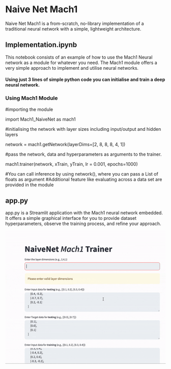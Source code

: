 # Naive Net Mach1
Naive Net Mach1 is a from-scratch, no-library implementation of a traditional neural network with a simple, lightweight architecture.

## Implementation.ipynb

This notebook consists of an example of how to use the Mach1 Neural network as a module for whatever you need. The Mach1 module offers a very simple approach to implement and utilise neural networks. 
#### Using just 3 lines of simple python code you can initialise and train a deep neural network.

### Using Mach1 Module
#importing the module

import Mach1_NaiveNet as mach1 


#initialising the network with layer sizes including input/output and hidden layers

network = mach1.getNetwork(layerDims=[2, 8, 8, 8, 4, 1]) 


#pass the network, data and hyperparameters as arguments to the trainer.

mach1.trainer(network, xTrain, yTrain, lr = 0.001, epochs=1000) 



#You can call inference by using network(), where you can pass a List of floats as argument
#Additional feature like evaluating across a data set are provided in the module

## app.py
app.py is a Streamlit application with the Mach1 neural network embedded. It offers a simple graphical interface for you to provide dataset hyperparameters, observe the training process, and refine your approach.


![Training Animation](app.gif)
